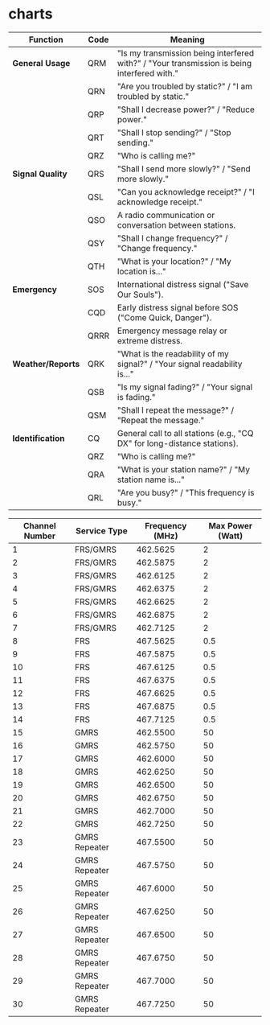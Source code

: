 # charts
| **Function**        | **Code**         | **Meaning**                                                                             |
|---------------------|------------------|-----------------------------------------------------------------------------------------|
| **General Usage**   | QRM              | "Is my transmission being interfered with?" / "Your transmission is being interfered with." |
|                     | QRN              | "Are you troubled by static?" / "I am troubled by static."                              |
|                     | QRP              | "Shall I decrease power?" / "Reduce power."                                            |
|                     | QRT              | "Shall I stop sending?" / "Stop sending."                                              |
|                     | QRZ              | "Who is calling me?"                                                                   |
| **Signal Quality**  | QRS              | "Shall I send more slowly?" / "Send more slowly."                                      |
|                     | QSL              | "Can you acknowledge receipt?" / "I acknowledge receipt."                              |
|                     | QSO              | A radio communication or conversation between stations.                                |
|                     | QSY              | "Shall I change frequency?" / "Change frequency."                                      |
|                     | QTH              | "What is your location?" / "My location is..."                                         |
| **Emergency**       | SOS              | International distress signal ("Save Our Souls").                                       |
|                     | CQD              | Early distress signal before SOS ("Come Quick, Danger").                               |
|                     | QRRR             | Emergency message relay or extreme distress.                                           |
| **Weather/Reports** | QRK              | "What is the readability of my signal?" / "Your signal readability is..."              |
|                     | QSB              | "Is my signal fading?" / "Your signal is fading."                                      |
|                     | QSM              | "Shall I repeat the message?" / "Repeat the message."                                  |
| **Identification**  | CQ               | General call to all stations (e.g., "CQ DX" for long-distance stations).               |
|                     | QRZ              | "Who is calling me?"                                                                   |
|                     | QRA              | "What is your station name?" / "My station name is..."                                 |
|                     | QRL              | "Are you busy?" / "This frequency is busy."                                            |



| Channel Number | Service Type | Frequency (MHz) | Max Power (Watt) |
|----------------|--------------|------------------|-------------------|
| 1              | FRS/GMRS     | 462.5625         | 2                 |
| 2              | FRS/GMRS     | 462.5875         | 2                 |
| 3              | FRS/GMRS     | 462.6125         | 2                 |
| 4              | FRS/GMRS     | 462.6375         | 2                 |
| 5              | FRS/GMRS     | 462.6625         | 2                 |
| 6              | FRS/GMRS     | 462.6875         | 2                 |
| 7              | FRS/GMRS     | 462.7125         | 2                 |
| 8              | FRS          | 467.5625         | 0.5               |
| 9              | FRS          | 467.5875         | 0.5               |
| 10             | FRS          | 467.6125         | 0.5               |
| 11             | FRS          | 467.6375         | 0.5               |
| 12             | FRS          | 467.6625         | 0.5               |
| 13             | FRS          | 467.6875         | 0.5               |
| 14             | FRS          | 467.7125         | 0.5               |
| 15             | GMRS         | 462.5500         | 50                |
| 16             | GMRS         | 462.5750         | 50                |
| 17             | GMRS         | 462.6000         | 50                |
| 18             | GMRS         | 462.6250         | 50                |
| 19             | GMRS         | 462.6500         | 50                |
| 20             | GMRS         | 462.6750         | 50                |
| 21             | GMRS         | 462.7000         | 50                |
| 22             | GMRS         | 462.7250         | 50                |
| 23             | GMRS Repeater| 467.5500         | 50                |
| 24             | GMRS Repeater| 467.5750         | 50                |
| 25             | GMRS Repeater| 467.6000         | 50                |
| 26             | GMRS Repeater| 467.6250         | 50                |
| 27             | GMRS Repeater| 467.6500         | 50                |
| 28             | GMRS Repeater| 467.6750         | 50                |
| 29             | GMRS Repeater| 467.7000         | 50                |
| 30             | GMRS Repeater| 467.7250         | 50                |
